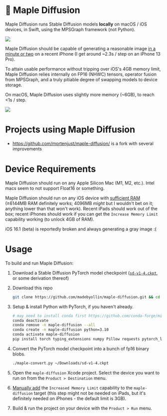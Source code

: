 # 🍁 Maple Diffusion

Maple Diffusion runs Stable Diffusion models **locally** on macOS / iOS devices, in Swift, using the MPSGraph framework (not Python).

![](demonstration.jpg)

Maple Diffusion should be capable of generating a reasonable image [in a minute or two](https://twitter.com/madebyollin/status/1579213789823893504) on a recent iPhone (I get around ~2.3s / step on an iPhone 13 Pro).

To attain usable performance without tripping over iOS's 4GB memory limit, Maple Diffusion relies internally on FP16 (NHWC) tensors, operator fusion from MPSGraph, and a truly pitiable degree of swapping models to device storage.

On macOS, Maple Diffusion uses slightly more memory (~6GB), to reach <1s / step.

![](screenshot.jpg)

# Projects using Maple Diffusion

* https://github.com/mortenjust/maple-diffusion/ is a fork with several improvements

# Device Requirements

Maple Diffusion should run on any Apple Silicon Mac (M1, M2, etc.). Intel macs seem to not support Float16 or something.

Maple Diffusion should run on any iOS device with [sufficient RAM](https://blakespot.com/ios_device_specifications_grid.html) (≥6144MB RAM definitely works; 4096MB *might* but I wouldn't bet on it; anything lower than that won't work). Recent iPads should work out of the box; recent iPhones should work if you can get the `Increase Memory Limit` capability working (to unlock 4GB of RAM).

iOS 16.1 (beta) is reportedly broken and always generating a gray image :(

# Usage

To build and run Maple Diffusion:

1. Download a Stable Diffusion PyTorch model checkpoint ([`sd-v1-4.ckpt`](https://huggingface.co/CompVis/stable-diffusion-v1-4), or some derivation thereof)

2. Download this repo

   ```bash
   git clone https://github.com/madebyollin/maple-diffusion.git && cd maple-diffusion
   ```

3. Setup & install Python with PyTorch, if you haven't already.

   ```bash
   # may need to install conda first https://github.com/conda-forge/miniforge#homebrew
   conda deactivate
   conda remove -n maple-diffusion --all
   conda create -n maple-diffusion python=3.10
   conda activate maple-diffusion
   pip install torch typing_extensions numpy Pillow requests pytorch_lightning
   ```

4. Convert the PyTorch model checkpoint into a bunch of fp16 binary blobs.

   ```bash
   ./maple-convert.py ~/Downloads/sd-v1-4.ckpt
   ```

5. Open the `maple-diffusion` Xcode project. Select the device you want to run on from the `Product > Destination` menu.

6. [Manually add](https://github.com/madebyollin/maple-diffusion/issues/5#issuecomment-1279111878) the `Increased Memory Limit` capability to the `maple-diffusion` target (this step might not be needed on iPads, but it's definitely needed on iPhones - the default limit is 3GB).

7. Build & run the project on your device with the `Product > Run` menu.
